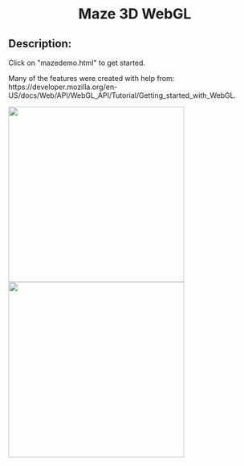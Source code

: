 <h1 align="center" id="title">Maze 3D WebGL</h1>

<h2>Description:</h2>
<p id="description">Click on "mazedemo.html" to get started. </p> 
<p id="description">Many of the features were created with help from: https://developer.mozilla.org/en-US/docs/Web/API/WebGL_API/Tutorial/Getting_started_with_WebGL.</p>

<img src="https://github.com/VinzS27/3DMaze/assets/94700172/dc3cf382-b556-46ad-a26e-c9af05944f34" width="350" height="350">
<img src="https://github.com/VinzS27/3DMaze/assets/94700172/a63bb9c2-4714-4f2b-9e8f-5eb6fd82f126" width="350" height="350">


